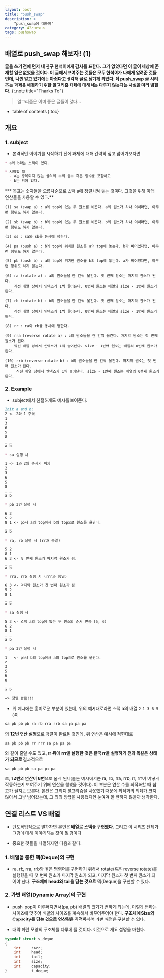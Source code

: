 ```yaml
---
layout: post
title: "push_swap"
description: >
    "push_swap에 대하여"
category: 42cursus
tags: pushswap
---
```

## 배열로 push_swap 해보자! (1)

**글을 쓰기 전에 먼저 내 친구 현석이에게 감사를 표한다. 그가 없었다면 이 글이 세상에 존재할 일은 없었을 것이다. 이 글에서 보여주는 것들은 모두 현석이가 나에게 알려준 것들인데, 나만 알고 있기에는 아쉽다고 생각해 글로 남기게 되었다. 이 push_swap 글 시리즈는 과제를 해결하기 위한 알고리즘 자체에 대해서는 다루지 않는다는 사실을 미리 밝힌다.**
{:.note title="Thanks To"}


> 알고리즘은 이미 좋은 글들이 많다...


* table of contents
{:toc}

## 개요
### 1. subject

- 본격적인 이야기를 시작하기 전에 과제에 대해 간략히 짚고 넘어가보자면,

~~~markdown
* a와 b라는 스택이 있다.

* 시작할 때
  - a는 중복되지 않는 임의의 수의 음수 혹은 양수를 포함하고
  - b는 비어 있다.
~~~

*** 목표는 숫자들을 오름차순으로 스택 a에 정렬시켜 놓는 것이다. 그것을 위해 아래 연산들을 사용할 수 있다.**

~~~plain
(1) sa (swap a) : a의 top에 있는 두 원소를 바꾼다. a의 원소가 하나 이하라면, 아무런 행위도 하지 않는다.

(2) sb (swap b) : b의 top에 있는 두 원소를 바꾼다. b의 원소가 하나 이하라면, 아무런 행위도 하지 않는다.

(3) ss : sa와 sb를 동시에 행한다.

(4) pa (push a) : b의 top에 위치한 원소를 a의 top에 놓는다. b가 비어있다면, 아무런 행위도 하지 않는다.

(5) pb (push b) : a의 top에 위치한 원소를 b의 top에 놓는다. a가 비어있다면, 아무런 행위도 하지 않는다.

(6) ra (rotate a) : a의 원소들을 한 칸씩 옮긴다. 첫 번째 원소는 마지막 원소가 된다.
    직선 배열 상에서 인덱스가 1씩 줄어든다. 0번째 원소는 배열의 size - 1번째 원소가 된다.

(7) rb (rotate b) : b의 원소들을 한 칸씩 옮긴다. 첫 번째 원소는 마지막 원소가 된다.
    직선 배열 상에서 인덱스가 1씩 줄어든다. 0번째 원소는 배열의 size - 1번째 원소가 된다.

(8) rr : ra와 rb를 동시에 행한다.

(9) rra (reverse rotate a) : a의 원소들을 한 칸씩 옮긴다. 마지막 원소는 첫 번째 원소가 된다.
    직선 배열 상에서 인덱스가 1씩 늘어난다. size - 1번째 원소는 배열의 0번째 원소가 된다.

(10) rrb (reverse rotate b) : b의 원소들을 한 칸씩 옮긴다. 마지막 원소는 첫 번째 원소가 된다.
     직선 배열 상에서 인덱스가 1씩 늘어난다. size - 1번째 원소는 배열의 0번째 원소가 된다.
~~~

### 2. Example
- subject에서 친절하게도 예시를 보여준다.

~~~md
Init a and b:
2 <- 2와 1 주목
1
3
6
5
8
_ _
a b

* sa 실행 시

1 <- 1과 2의 순서가 바뀜
2
3
6
5
8
_ _
a b

* pb 3번 실행 시

6 3
5 2
8 1 <- pb시 a의 top에서 b의 top으로 원소를 옮긴다. 
_ _
a b

* ra, rb 실행 시 (rr과 동일)

5 2
8 1
6 3 <- 첫 번째 원소가 마지막 원소가 됨.
_ _
a b

* rra, rrb 실행 시 (rrr과 동일)

6 3 <- 마지막 원소가 첫 번째 원소가 됨
5 2
8 1
_ _
a b

* sa 실행 시

5 3 <- 스택 a의 top에 있는 두 원소의 순서 변동 (5, 6)
6 2
8 1
_ _
a b

* pa 3번 실행 시

1   <- pa시 b의 top에서 a의 top으로 원소를 옮긴다. 
2
3
5
6
8
_ _
a b

=> 정렬 완료!!!
~~~

- 위 예시에는 흥미로운 부분이 있는데, 위의 예시대로라면 스택 a의 배열 `2 1 3 6 5 8`이 
~~~md
sa pb pb pb ra rb rra rrb sa pa pa pa
~~~
  의 **12번 연산 실행**으로 정렬이 완료된 것인데, 위 연산은 예시에 적힌대로 
~~~md
sa pb pb pb rr rrr sa pa pa pa
~~~ 
  와 같이 줄일 수도 있고, **rr 뒤에 rrr을 실행한 것은 결국 rr을 실행하기 전과 똑같은 상태가 되므로** 결과적으로
~~~md
sa pb pb pb sa pa pa pa
~~~
  로, **12번의 연산이 8번**으로 줄게 된다(물론 예시에서는 ra, rb, rra, rrb, rr, rrr이 어떻게 작동하는지 보여주기 위해 연산을 행했을 것이다). 이 부분은 연산 수를 최적화할 때 참고가 될지도 모른다. 본인은 그리디 알고리즘을 사용했기 때문에 최적화의 의미가 크지 않아서 그냥 넘어갔는데, 그 외의 방법을 사용했다면 눈여겨 볼 만하지 않을까 생각한다.

## 연결 리스트 VS 배열

- 단도직입적으로 말하자면 본인은 **배열로 스택을 구현했다.** 그리고 이 시리즈 전체가 그것에 대해 이야기하는 장이 될 것이다.

- 중요한 것들을 나열하자면 다음과 같다.
### 1. 배열을 통한 덱(Deque)의 구현
- ra, rb, rra, rrb와 같은 명령어를 구현하기 위해서 rotate(혹은 reverse rotate)를 실행했을 때 첫 번째 원소가 마지막 원소가 되고, 마지막 원소가 첫 번째 원소가 되어야 한다. **구조체에 head와 tail을 담는 것으로** 덱(Deque)을 구현할 수 있다.

### 2. 가변 배열(Dynamic Array)의 구현
- push, pop이 이루어지면서(pa, pb) 배열의 크기가 변하게 되는데, 이렇게 변하는 사이즈에 맞추어 배열의 사이즈를 계속해서 바꾸어주어야 한다. **구조체에 Size와 Capacity를 담는 것으로 연산량을 최적화**하여 가변 배열을 구현할 수 있다.

- 대략 이런 모양의 구조체를 다루게 될 것이다. 이것으로 개요 설명을 마친다.
~~~c
typedef struct s_deque
{
	int		*arr;
	int		head;
	int		tail;
	int		size;
	int		capacity;
}			t_deque;
~~~
